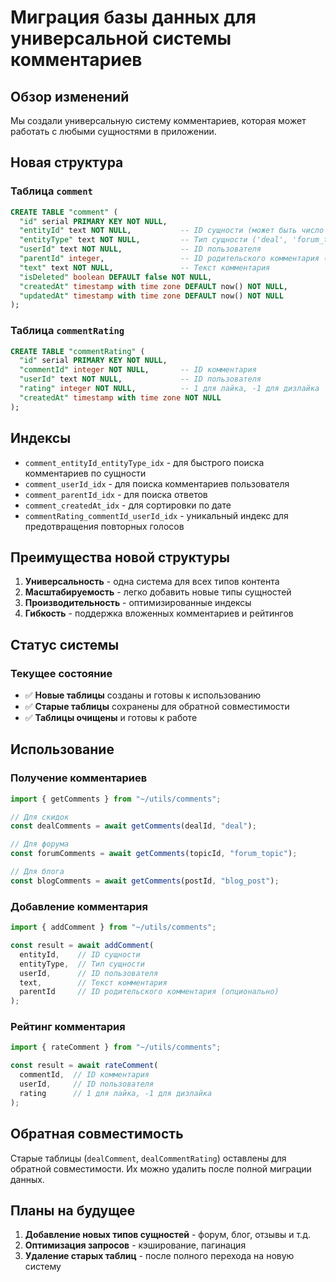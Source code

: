 # Миграция базы данных для универсальной системы комментариев

## Обзор изменений

Мы создали универсальную систему комментариев, которая может работать с любыми сущностями в приложении.

## Новая структура

### Таблица `comment`
```sql
CREATE TABLE "comment" (
  "id" serial PRIMARY KEY NOT NULL,
  "entityId" text NOT NULL,           -- ID сущности (может быть число или строка)
  "entityType" text NOT NULL,         -- Тип сущности ('deal', 'forum_topic', etc.)
  "userId" text NOT NULL,             -- ID пользователя
  "parentId" integer,                 -- ID родительского комментария (для ответов)
  "text" text NOT NULL,               -- Текст комментария
  "isDeleted" boolean DEFAULT false NOT NULL,
  "createdAt" timestamp with time zone DEFAULT now() NOT NULL,
  "updatedAt" timestamp with time zone DEFAULT now() NOT NULL
);
```

### Таблица `commentRating`
```sql
CREATE TABLE "commentRating" (
  "id" serial PRIMARY KEY NOT NULL,
  "commentId" integer NOT NULL,       -- ID комментария
  "userId" text NOT NULL,             -- ID пользователя
  "rating" integer NOT NULL,          -- 1 для лайка, -1 для дизлайка
  "createdAt" timestamp with time zone NOT NULL
);
```

## Индексы

- `comment_entityId_entityType_idx` - для быстрого поиска комментариев по сущности
- `comment_userId_idx` - для поиска комментариев пользователя
- `comment_parentId_idx` - для поиска ответов
- `comment_createdAt_idx` - для сортировки по дате
- `commentRating_commentId_userId_idx` - уникальный индекс для предотвращения повторных голосов

## Преимущества новой структуры

1. **Универсальность** - одна система для всех типов контента
2. **Масштабируемость** - легко добавить новые типы сущностей
3. **Производительность** - оптимизированные индексы
4. **Гибкость** - поддержка вложенных комментариев и рейтингов

## Статус системы

### Текущее состояние

- ✅ **Новые таблицы** созданы и готовы к использованию
- ✅ **Старые таблицы** сохранены для обратной совместимости
- ✅ **Таблицы очищены** и готовы к работе

## Использование

### Получение комментариев
```typescript
import { getComments } from "~/utils/comments";

// Для скидок
const dealComments = await getComments(dealId, "deal");

// Для форума
const forumComments = await getComments(topicId, "forum_topic");

// Для блога
const blogComments = await getComments(postId, "blog_post");
```

### Добавление комментария
```typescript
import { addComment } from "~/utils/comments";

const result = await addComment(
  entityId,    // ID сущности
  entityType,  // Тип сущности
  userId,      // ID пользователя
  text,        // Текст комментария
  parentId     // ID родительского комментария (опционально)
);
```

### Рейтинг комментария
```typescript
import { rateComment } from "~/utils/comments";

const result = await rateComment(
  commentId,  // ID комментария
  userId,     // ID пользователя
  rating      // 1 для лайка, -1 для дизлайка
);
```

## Обратная совместимость

Старые таблицы (`dealComment`, `dealCommentRating`) оставлены для обратной совместимости. Их можно удалить после полной миграции данных.

## Планы на будущее

1. **Добавление новых типов сущностей** - форум, блог, отзывы и т.д.
2. **Оптимизация запросов** - кэширование, пагинация
3. **Удаление старых таблиц** - после полного перехода на новую систему 
